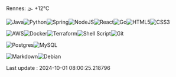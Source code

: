 Rennes: 🌫  +12°C


![Java](https://img.shields.io/badge/Java-ED8B00?style=for-the-badge&logo=openjdk&logoColor=white)![Python](https://img.shields.io/badge/python-3670A0?style=for-the-badge&logo=python&logoColor=ffdd54)![Spring](https://img.shields.io/badge/spring-%236DB33F.svg?style=for-the-badge&logo=spring&logoColor=white)![NodeJS](https://img.shields.io/badge/node.js-6DA55F?style=for-the-badge&logo=node.js&logoColor=white)![React](https://img.shields.io/badge/react-%2320232a.svg?style=for-the-badge&logo=react&logoColor=%2361DAFB)![Go](https://img.shields.io/badge/go-%2300ADD8.svg?style=for-the-badge&logo=go&logoColor=white)![HTML5](https://img.shields.io/badge/html5-%23E34F26.svg?style=for-the-badge&logo=html5&logoColor=white)![CSS3](https://img.shields.io/badge/css3-%231572B6.svg?style=for-the-badge&logo=css3&logoColor=white)

![AWS](https://img.shields.io/badge/AWS-%23FF9900.svg?style=for-the-badge&logo=amazon-aws&logoColor=white)![Docker](https://img.shields.io/badge/docker-%230db7ed.svg?style=for-the-badge&logo=docker&logoColor=white)![Terraform](https://img.shields.io/badge/terraform-%235835CC.svg?style=for-the-badge&logo=terraform&logoColor=white)![Shell Script](https://img.shields.io/badge/shell_script-%23121011.svg?style=for-the-badge&logo=gnu-bash&logoColor=white)![Git](https://img.shields.io/badge/git-%23F05033.svg?style=for-the-badge&logo=git&logoColor=white)

![Postgres](https://img.shields.io/badge/postgres-%23316192.svg?style=for-the-badge&logo=postgresql&logoColor=white)![MySQL](https://img.shields.io/badge/mysql-%2300f.svg?style=for-the-badge&logo=mysql&logoColor=white)

![Markdown](https://img.shields.io/badge/markdown-%23000000.svg?style=for-the-badge&logo=markdown&logoColor=white)![Debian](https://img.shields.io/badge/Debian-D70A53?style=for-the-badge&logo=debian&logoColor=white)

Last update : 2024-10-01 08:00:25.218796
